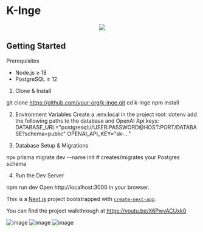 # K-Inge
<p align="center">
  <img src="images/logo-readme-1.png" />
</p>

## Getting Started
Prerequisites
- Node.js ≥ 18
- PostgreSQL ≥ 12

1. Clone & Install

git clone https://github.com/your-org/k-inge.git
cd k-inge
npm install

2. Environment Variables
Create a .env.local in the project root:
dotenv
add the following paths to the database and OpenAI Api keys:
DATABASE_URL="postgresql://USER:PASSWORD@HOST:PORT/DATABASE?schema=public"
OPENAI_API_KEY="sk-..."


4. Database Setup & Migrations

npx prisma migrate dev --name init   # creates/migrates your Postgres schema


4. Run the Dev Server

npm run dev
Open http://localhost:3000 in your browser.

This is a [Next.js](https://nextjs.org) project bootstrapped with [`create-next-app`](https://nextjs.org/docs/app/api-reference/cli/create-next-app).

You can find the project walkthrough at https://youtu.be/X6PwvACUxk0

![image](https://github.com/user-attachments/assets/05157a0e-d73d-4a45-90cf-10eadbae7fe7)
![image](https://github.com/user-attachments/assets/2d5e4b34-650a-4dc6-9627-a932fe32f0f9)
![image](https://github.com/user-attachments/assets/ca7e752c-7f9f-45c7-906a-a7a3ff982bc6)

